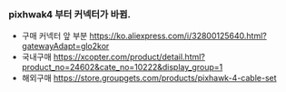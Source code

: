 


### pixhwak4 부터 커넥터가 바뀜. 

- 구매 커넥터 앞 부분  https://ko.aliexpress.com/i/32800125640.html?gatewayAdapt=glo2kor
- 국내구매 https://xcopter.com/product/detail.html?product_no=24602&cate_no=10222&display_group=1
- 해외구매 https://store.groupgets.com/products/pixhawk-4-cable-set






